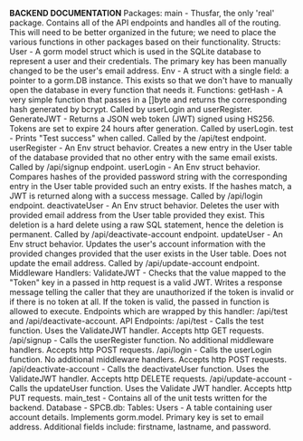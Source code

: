 **BACKEND DOCUMENTATION**
Packages:
  main - Thusfar, the only 'real' package. Contains all of the API endpoints and handles all of the routing. This will need to be better organized in the future; we need to place the various functions in other packages based on their functionality.
    Structs:
      User - A gorm model struct which is used in the SQLite database to represent a user and their credentials. The primary key has been manually changed to be the user's email address.
      Env - A struct with a single field: a pointer to a gorm.DB instance. This exists so that we don't have to manually open the database in every function that needs it.
    Functions:
      getHash - A very simple function that passes in a []byte and returns the corresponding hash generated by bcrypt. Called by userLogin and userRegister.
      GenerateJWT - Returns a JSON web token (JWT) signed using HS256. Tokens are set to expire 24 hours after generation. Called by userLogin.
      test - Prints "Test success" when called. Called by the /api/test endpoint.
      userRegister - An Env struct behavior. Creates a new entry in the User table of the database provided that no other entry with the same email exists. Called by /api/signup endpoint.
      userLogin - An Env struct behavior. Compares hashes of the provided password string with the corresponding entry in the User table provided such an entry exists. If the hashes match, a JWT is returned along with a success message. Called by /api/login endpoint.
      deactivateUser - An Env struct behavior. Deletes the user with provided email address from the User table provided they exist. This deletion is a hard delete using a raw SQL statement, hence the deletion is permanent. Called by /api/deactivate-account endpoint.
      updateUser - An Env struct behavior. Updates the user's account information with the provided changes provided that the user exists in the User table. Does not update the email address. Called by /api/update-account endpoint.
    Middleware Handlers:
      ValidateJWT - Checks that the value mapped to the "Token" key in a passed in http request is a valid JWT. Writes a response message telling the caller that they are unauthorized if the token is invalid or if there is no token at all. If the token is valid, the passed in function is allowed to execute. Endpoints which are wrapped by this handler: /api/test and /api/deactivate-account.
    API Endpoints:
      /api/test - Calls the test function. Uses the ValidateJWT handler. Accepts http GET requests.
      /api/signup - Calls the userRegister function. No additional middleware handlers. Accepts http POST requests.
      /api/login - Calls the userLogin function. No additional middleware handlers. Accepts http POST requests.
      /api/deactivate-account - Calls the deactivateUser function. Uses the ValidateJWT handler. Accepts http DELETE requests.
      /api/update-account - Calls the updateUser function. Uses the Validate JWT handler. Accepts http PUT requests.
  main_test - Contains all of the unit tests written for the backend.
Database - SPCB.db:
    Tables:
        Users - A table containing user account details. Implements gorm.model. Primary key is set to email address. Additional fields include: firstname, lastname, and password.